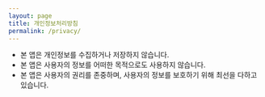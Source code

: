 ```yaml
---
layout: page
title: 개인정보처리방침
permalink: /privacy/
---
```


- 본 앱은 개인정보를 수집하거나 저장하지 않습니다.
- 본 앱은 사용자의 정보를 어떠한 목적으로도 사용하지 않습니다.
- 본 앱은 사용자의 권리를 존중하며, 사용자의 정보를 보호하기 위해 최선을 다하고 있습니다.
